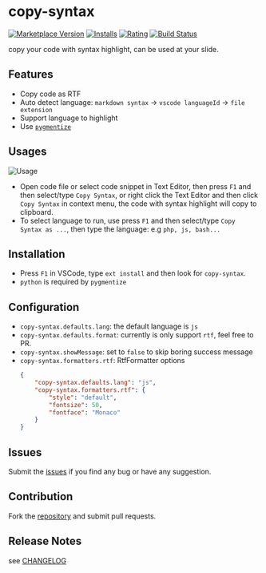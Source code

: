# copy-syntax

[![Marketplace Version](http://vsmarketplacebadge.apphb.com/version/atian25.copy-syntax.svg)](https://marketplace.visualstudio.com/items?itemName=atian25.copy-syntax)
[![Installs](http://vsmarketplacebadge.apphb.com/installs/atian25.copy-syntax.svg)](https://marketplace.visualstudio.com/items?itemName=atian25.copy-syntax) 
[![Rating](http://vsmarketplacebadge.apphb.com/rating/atian25.copy-syntax.svg)](https://marketplace.visualstudio.com/items?itemName=atian25.copy-syntax)
[![Build Status](https://img.shields.io/travis/atian25/vscode-copy-syntax.svg)](https://travis-ci.org/atian25/vscode-copy-syntax)

copy your code with syntax highlight, can be used at your slide.

## Features

  - Copy code as RTF
  - Auto detect language: `markdown syntax` -> `vscode languageId` -> `file extension`
  - Support language to highlight
  - Use [`pygmentize`](http://pygments.org/docs/cmdline/)

## Usages

![Usage](https://github.com/atian25/vscode-copy-syntax/raw/master/usage.gif)

  - Open code file or select code snippet in Text Editor, then press `F1` and then select/type `Copy Syntax`, or right click the Text Editor and then click `Copy Syntax` in context menu, the code with syntax highlight will copy to clipboard.
  - To select language to run, use press `F1` and then select/type `Copy Syntax as ...`, then type the language: e.g `php, js, bash...`

## Installation

- Press `F1` in VSCode, type `ext install` and then look for `copy-syntax`.
- `python` is required by `pygmentize`

## Configuration

  - `copy-syntax.defaults.lang`: the default language is `js`
  - `copy-syntax.defaults.format`: currently is only support `rtf`, feel free to PR.
  - `copy-syntax.showMessage`: set to `false` to skip boring success message
  - `copy-syntax.formatters.rtf`: RtfFormatter options
    ```json
    {
        "copy-syntax.defaults.lang": "js",
        "copy-syntax.formatters.rtf": {
            "style": "default",
            "fontsize": 50,
            "fontface": "Monaco"
        }
    }
    ```

## Issues
Submit the [issues](https://github.com/atian25/vscode-copy-syntax/issues) if you find any bug or have any suggestion.

## Contribution
Fork the [repository](https://github.com/atian25/vscode-copy-syntax) and submit pull requests.

## Release Notes
see [CHANGELOG](https://github.com/atian25/vscode-copy-syntax/blob/master/CHANGELOG.md)